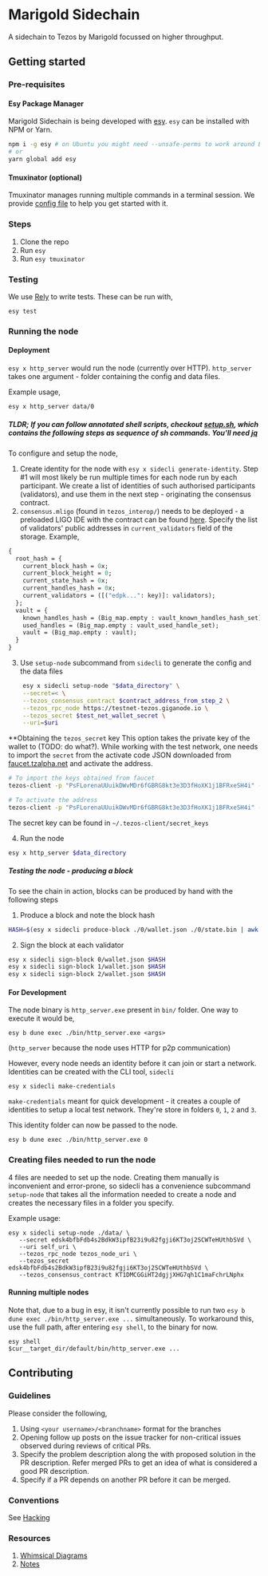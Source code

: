 # Marigold Sidechain

A sidechain to Tezos by Marigold focussed on higher throughput.

## Getting started

### Pre-requisites

#### Esy Package Manager

Marigold Sidechain is being developed with
[esy](https://esy.sh/). `esy` can be installed with NPM or Yarn.

```sh
npm i -g esy # on Ubuntu you might need --unsafe-perms to work around EACCES issues
# or
yarn global add esy
```

#### Tmuxinator (optional)

Tmuxinator manages running multiple commands in a terminal session. We
provide [config file](./.tmuxinator.yml) to help you get started with
it. 

### Steps

1. Clone the repo
2. Run `esy`
3. Run `esy tmuxinator`

### Testing

We use [Rely](https://reason-native.com/docs/rely/) to write
tests. These can be run with,

```
esy test
```

### Running the node

#### Deployment

`esy x http_server` would run the node (currently over HTTP). `http_server` takes one argument - folder containing the config and data files.

Example usage,

```sh
esy x http_server data/0
```

##### TLDR; If you can follow annotated shell scripts, checkout [setup.sh](./setup.sh), which contains the following steps as sequence of sh commands. You'll need [jq](https://github.com/stedolan/jq)

To configure and setup the node, 
1. Create identity for the node with `esy x sidecli generate-identity`. 
   Step #1 will most likely be run multiple times for each node run by each participant. We create a list of identities of such authorised participants (validators), and use them in the next step - originating the consensus contract.
2. `consensus.mligo` (found in `tezos_interop/`) needs to be deployed - a preloaded LIGO IDE with the contract can be found [here](https://ide.ligolang.org/p/-x6CdYJ5tIEaVzD9lGYsaA). Specify the list of validators' public addresses in `current_validators` field of the storage. Example,

```ml
{
  root_hash = {
    current_block_hash = 0x;
    current_block_height = 0;
    current_state_hash = 0x;
    current_handles_hash = 0x;
    current_validators = ([("edpk...": key)]: validators);
  };
  vault = {
    known_handles_hash = (Big_map.empty : vault_known_handles_hash_set);
    used_handles = (Big_map.empty : vault_used_handle_set);
    vault = (Big_map.empty : vault);
  }
}
```
3. Use `setup-node` subcommand from `sidecli` to generate the config and the data files

```sh
    esy x sidecli setup-node "$data_directory" \
	--secret=< \
	--tezos_consensus_contract $contract_address_from_step_2 \
	--tezos_rpc_node https://testnet-tezos.giganode.io \
	--tezos_secret $test_net_wallet_secret \
	--uri=$uri
```

**Obtaining the `tezos_secret` key
This option takes the private key of the wallet to (TODO: do what?). While working with the test network, one needs to import the `secret` from the activate code JSON downloaded from [faucet.tzalpha.net](https://faucet.tzalpha.net) and activate the address.

```sh
# To import the keys obtained from faucet
tezos-client -p "PsFLorenaUUuikDWvMDr6fGBRG8kt3e3D3fHoXK1j1BFRxeSH4i" --endpoint https://testnet-tezos.giganode.io import keys from mnemonic <any alias here>

# To activate the address
tezos-client -p "PsFLorenaUUuikDWvMDr6fGBRG8kt3e3D3fHoXK1j1BFRxeSH4i" --endpoint https://testnet-tezos.giganode.io activate account alice with "json-file-downloaded-from-faucet.json"
```

The secret key can be found in `~/.tezos-client/secret_keys`

4. Run the node

```sh
esy x http_server $data_directory
```

##### Testing the node - producing a block

  To see the chain in action, blocks can be produced by hand with the following steps
  
  1. Produce a block and note the block hash
  
  ```sh
  HASH=$(esy x sidecli produce-block ./0/wallet.json ./0/state.bin | awk '{ print $2 }')
  ```
  
  2. Sign the block at each validator
  
  ```sh
  esy x sidecli sign-block 0/wallet.json $HASH
  esy x sidecli sign-block 1/wallet.json $HASH
  esy x sidecli sign-block 2/wallet.json $HASH
  ```

#### For Development
The node binary is `http_server.exe` present in `bin/` folder. One way
to execute it would be,

```
esy b dune exec ./bin/http_server.exe <args>
```

(`http_server` because the node uses HTTP for p2p communication)

However, every node needs an identity before it can join or start a
network. Identities can be created with the CLI tool, `sidecli`

```
esy x sidecli make-credentials
```

`make-credentials` meant for quick development - it creates a couple
of identities to setup a local test network. They're store in folders
`0`, `1`, `2` and `3`.

This identity folder can now be passed to the node.

```
esy b dune exec ./bin/http_server.exe 0
```

### Creating files needed to run the node

4 files are needed to set up the node. Creating them manually is inconvenient and error-prone, so sidecli has a convenience subcommand `setup-node` that takes all the information needed to create a node and creates the necessary files in a folder you specify.

Example usage:

```
esy x sidecli setup-node ./data/ \
   --secret edsk4bfbFdb4s2BdkW3ipfB23i9u82fgji6KT3oj2SCWTeHUthbSVd \
   --uri self_uri \
   --tezos_rpc_node tezos_node_uri \
   --tezos_secret edsk4bfbFdb4s2BdkW3ipfB23i9u82fgji6KT3oj2SCWTeHUthbSVd \
   --tezos_consensus_contract KT1DMCGGiHT2dgjjXHG7qh1C1maFchrLNphx
```

#### Running multiple nodes
Note that, due to a bug in esy, it isn't currently possible to run two
`esy b dune exec ./bin/http_server.exe ...` simultaneously. To
workaround this, use the full path, after entering `esy shell`, to the binary for now.

```
esy shell
$cur__target_dir/default/bin/http_server.exe ...
```

## Contributing

### Guidelines

Please consider the following,

1. Using `<your username>/<branchname>` format for the branches
2. Opening follow up posts on the issue tracker for non-critical
   issues observed during reviews of critical PRs.
3. Specify the problem description along the with proposed solution 
   in the PR description. Refer merged PRs to get an idea of what is 
   considered a good PR description.
4. Specify if a PR depends on another PR before it can be merged.
   
### Conventions

See [Hacking](./HACKING.md)

### Resources

1. [Whimsical Diagrams](https://whimsical.com/sidechain-Hn48PizK75qk4weaU1GuVA)
2. [Notes](./notes)
